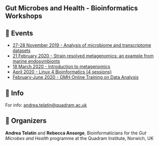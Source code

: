 ## Gut Microbes and Health - Bioinformatics Workshops


## :calendar: Events
 * [27-28 November 2019 - Analysis of microbiome and transcriptome datasets](28-11_Workshop.md)
 * [21 February 2020 - Strain resolved metagenomics: an example from marine endosymbionts](https://twitter.com/telatin/status/1230810076807598091)
 * [18 March 2020 - Introduction to metagenomics](2020-03-18-Metagenomics.md)
 * [April 2020 - Linux 4 Bioinformatics (4 sessions)](https://github.com/telatin/learn_bash)
 * [February-June 2020 - GMH Online Training on Data Analysis](2020-PhD-NRP-DTP.md)
 

## :e-mail: Info

For info: andrea.telatin@quadram.ac.uk

## :bust_in_silhouette: Organizers

**Andrea Telatin** and **Rebecca Ansorge**, Bioinformaticians for the _Gut Microbes and Health_ programme at the Quadram Institute, Norwich, UK
